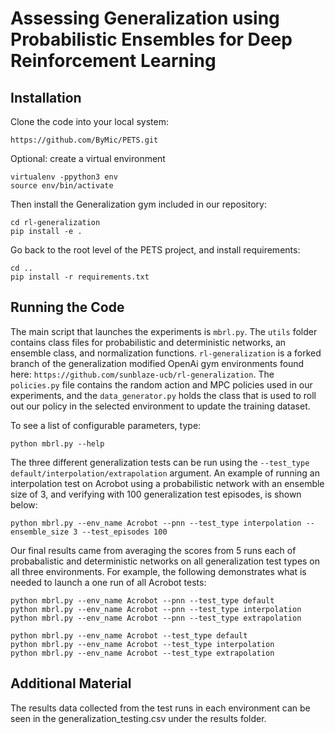 # Assessing Generalization using Probabilistic Ensembles for Deep Reinforcement Learning

## Installation

Clone the code into your local system:
```
https://github.com/ByMic/PETS.git
```

Optional: create a virtual environment
```
virtualenv -ppython3 env
source env/bin/activate
```

Then install the Generalization gym included in our repository:
```
cd rl-generalization
pip install -e .
```

Go back to the root level of the PETS project, and install requirements:
```
cd ..
pip install -r requirements.txt
```

## Running the Code
The main script that launches the experiments is ```mbrl.py```. The ```utils``` folder contains class files for probabilistic and deterministic networks, an ensemble class, and normalization functions. ```rl-generalization``` is a forked branch of the generalization modified OpenAi gym environments found here: ``` https://github.com/sunblaze-ucb/rl-generalization ```. The ```policies.py``` file contains the random action and MPC policies used in our experiments, and the ```data_generator.py``` holds the class that is used to roll out our policy in the selected environment to update the training dataset.

To see a list of configurable parameters, type:
```
python mbrl.py --help
```

The three different generalization tests can be run using the ```--test_type default/interpolation/extrapolation``` argument. An example of running an interpolation test on Acrobot using a probabilistic network with an ensemble size of 3, and verifying with 100 generalization test episodes, is shown below:
```
python mbrl.py --env_name Acrobot --pnn --test_type interpolation --ensemble_size 3 --test_episodes 100
```

Our final results came from averaging the scores from 5 runs each of probabalistic and deterministic networks on all generalization test types on all three environments. For example, the following demonstrates what is needed to launch a one run of all Acrobot tests:
```
python mbrl.py --env_name Acrobot --pnn --test_type default
python mbrl.py --env_name Acrobot --pnn --test_type interpolation
python mbrl.py --env_name Acrobot --pnn --test_type extrapolation

python mbrl.py --env_name Acrobot --test_type default
python mbrl.py --env_name Acrobot --test_type interpolation
python mbrl.py --env_name Acrobot --test_type extrapolation
```

## Additional Material
The results data collected from the test runs in each environment can be seen in the generalization_testing.csv under the results folder.



